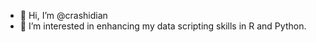- 👋 Hi, I’m @crashidian
- 👀 I’m interested in enhancing my data scripting skills in R and Python. 


<!---
crashidian/crashidian is a ✨ special ✨ repository because its `README.md` (this file) appears on your GitHub profile.
You can click the Preview link to take a look at your changes.
--->
